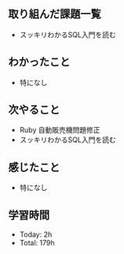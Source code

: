 ## 取り組んだ課題一覧
- スッキリわかるSQL入門を読む
## わかったこと
- 特になし
## 次やること
- Ruby 自動販売機問題修正
- スッキリわかるSQL入門を読む
## 感じたこと
- 特になし
## 学習時間
- Today: 2h
- Total: 179h